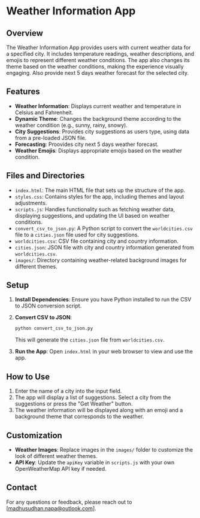 # Weather Information App

## Overview

The Weather Information App provides users with current weather data for a specified city. It includes temperature readings, weather descriptions, and emojis to represent different weather conditions. The app also changes its theme based on the weather conditions, making the experience visually engaging. Also provide next  5 days weather forecast for the selected city.

## Features

- **Weather Information**: Displays current weather and temperature in Celsius and Fahrenheit.
- **Dynamic Theme**: Changes the background theme according to the weather condition (e.g., sunny, rainy, snowy).
- **City Suggestions**: Provides city suggestions as users type, using data from a pre-loaded JSON file.
- **Forecasting**: Proovides city next 5 days weather forecast.
- **Weather Emojis**: Displays appropriate emojis based on the weather condition.

## Files and Directories

- `index.html`: The main HTML file that sets up the structure of the app.
- `styles.css`: Contains styles for the app, including themes and layout adjustments.
- `scripts.js`: Handles functionality such as fetching weather data, displaying suggestions, and updating the UI based on weather conditions.
- `convert_csv_to_json.py`: A Python script to convert the `worldcities.csv` file to a `cities.json` file used for city suggestions.
- `worldcities.csv`: CSV file containing city and country information.
- `cities.json`: JSON file with city and country information generated from `worldcities.csv`.
- `images/`: Directory containing weather-related background images for different themes.

## Setup

1. **Install Dependencies**: Ensure you have Python installed to run the CSV to JSON conversion script.

2. **Convert CSV to JSON**:
   ```bash
   python convert_csv_to_json.py
   ```
   This will generate the `cities.json` file from `worldcities.csv`.

3. **Run the App**: Open `index.html` in your web browser to view and use the app.

## How to Use

1. Enter the name of a city into the input field.
2. The app will display a list of suggestions. Select a city from the suggestions or press the "Get Weather" button.
3. The weather information will be displayed along with an emoji and a background theme that corresponds to the weather.

## Customization

- **Weather Images**: Replace images in the `images/` folder to customize the look of different weather themes.
- **API Key**: Update the `apiKey` variable in `scripts.js` with your own OpenWeatherMap API key if needed.



## Contact

For any questions or feedback, please reach out to [madhusudhan.napa@outlook.com].


